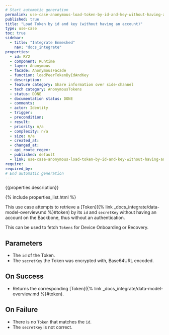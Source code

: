 ```yaml
---
# Start automatic generation
permalink: use-case-anonymous-load-token-by-id-and-key-without-having-an-account
published: true
title: "Load Token by id and key (without having an account)"
type: use-case
toc: true
sidebar:
  - title: "Integrate Enmeshed"
    nav: "docs_integrate"
properties:
  - id: RY2
  - component: Runtime
  - layer: Anonymous
  - facade: AnonymousFacade
  - function: loadPeerTokenByIdAndKey
  - description:
  - feature category: Share information over side-channel
  - tech category: AnonymousTokens
  - status: DONE
  - documentation status: DONE
  - comments:
  - actor: Identity
  - trigger:
  - precondition:
  - result:
  - priority: n/a
  - complexity: n/a
  - size: n/a
  - created_at:
  - changed_at:
  - api_route_regex:
  - published: default
  - link: use-case-anonymous-load-token-by-id-and-key-without-having-an-account
require:
required_by:
# End automatic generation
---
```


{{properties.description}}

{% include properties_list.html %}

This use case attempts to retrieve a [Token]({% link _docs_integrate/data-model-overview.md %}#token)
by its `id` and `secretKey` without having an account on the Backbone, thus without an authentication.

This can be used to fetch `Tokens` for Device Onboarding or Recovery.

## Parameters

- The `id` of the Token.
- The `secretKey` the Token was encrypted with, Base64URL encoded.

## On Success

- Returns the corresponding [Token]({% link _docs_integrate/data-model-overview.md %}#token).

## On Failure

- There is no `Token` that matches the `id`.
- The `secretKey` is not correct.
